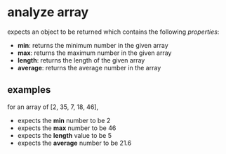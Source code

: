 # analyze array

expects an object to be returned which contains the following _properties_:

-  **min**: returns the minimum number in the given array
-  **max**: returns the maximum number in the given array
-  **length**: returns the length of the given array
-  **average**: returns the average number in the array

## examples

for an array of [2, 35, 7, 18, 46],

-  expects the **min** number to be 2
-  expects the **max** number to be 46
-  expects the **length** value to be 5
-  expects the **average** number to be 21.6
